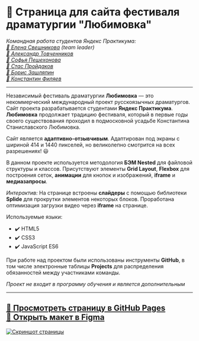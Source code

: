# :small_orange_diamond: Страница для сайта фестиваля драматургии "Любимовка"
*Командная работа студентов Яндекс Практикума:*  
*[:link: Елена Свешникова](https://github.com/Kumiho1) (team leader)*  
*[:link: Александр Товченников](https://github.com/yryryk)*  
*[:link: Софья Пешехонова](https://github.com/sofiapeshekhonova)*  
*[:link: Стас Пройдаков](https://github.com/sasketeen)*  
*[:link: Борис Зашляпин](https://github.com/elrouss)*  
*[:link: Константин Филяев](https://github.com/uzornakovre)*
______

Независимый фестиваль драматургии **Любимовка** — это некоммерческий международный проект русскоязычных драматургов. Сайт проекта разрабатывается студентами **Яндекс Практикума**. **Любимовка** продолжает традицию фестиваля, который в первые годы своего существования проходил в подмосковной усадьбе Константина Станиславского Любимовка.

Сайт является **адаптивно-отзывчивым**. Адаптирован под экраны с шириной 414 и 1440 пикселей,
но великолепно смотрится на всех разрешениях! :smiley:

В данном проекте используется методология **БЭМ Nested** для файловой структуры и классов. Присутствуют элементы **Grid Layout**, **Flexbox** для построения сеток, **анимации** для кнопок и изображений, **iframe** и **медиазапросы**.

*Интерактив:*
На странице встроены **слайдеры** с помощью библиотеки **Splide** для прокрутки элементов некоторых блоков.
Проработана оптимизация загрузки видео через **iframe** на странице.

Используемые языки:
* :heavy_check_mark: HTML5
* :heavy_check_mark: CSS3
* :heavy_check_mark: JavaScript ES6

При работе над проектом были использованы инструменты **GitHub**, в том числе электронные таблицы **Projects** для распределения обязанностей между участниками команды.

*Проект не входит в программу обучения и является дополнительным* 
______

[:link: Просмотреть страницу в GitHub Pages](https://Kumiho1.github.io/lubimovka/)   
[:link: Открыть макет в Figma](https://www.figma.com/file/sPmrkcsXbuuHC24zIRktfJ/lubimovka-(pr.page)?node-id=0%3A1)
------

[![Скриншот страницы](https://i.ibb.co/1mSPHv9/2022-10-29-19-30-49.jpg)](https://Kumiho1.github.io/lubimovka/)
